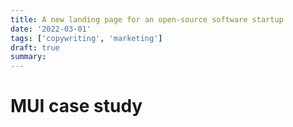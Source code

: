 ```yaml
---
title: A new landing page for an open-source software startup
date: '2022-03-01'
tags: ['copywriting', 'marketing']
draft: true
summary:
---
```


# MUI case study
